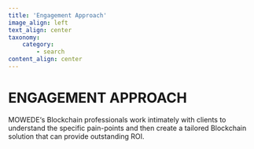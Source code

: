 ```yaml
---
title: 'Engagement Approach'
image_align: left
text_align: center
taxonomy:
    category:
        - search
content_align: center
---
```


# **ENGAGEMENT** APPROACH

MOWEDE‘s Blockchain professionals work intimately with clients to understand the specific pain-points and then create a tailored Blockchain solution that can provide outstanding ROI.